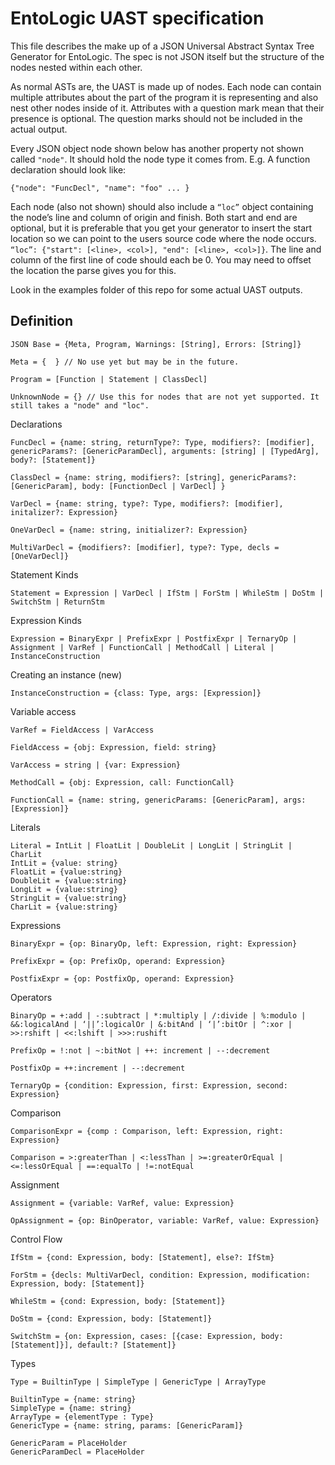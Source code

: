 EntoLogic UAST specification
============================

This file describes the make up of a JSON Universal Abstract Syntax Tree Generator for EntoLogic. The spec is not JSON itself but the structure of the nodes nested within each other.

As normal ASTs are, the UAST is made up of nodes. Each node can contain multiple attributes about the part of the program it is representing and also nest other nodes inside of it. Attributes with a question mark mean that their presence is optional. The question marks should not be included in the actual output.

Every JSON object node shown below has another property not shown called ```"node"```. It should hold the node type it comes from. E.g. A function declaration should look like:
 ```
{"node": "FuncDecl", "name": "foo" ... }
 ```

Each node (also not shown) should also include a ```“loc”``` object containing the node’s line and column of origin and finish. Both start and end are optional, but it is preferable that you get your generator to insert the start location so we can point to the users source code where the node occurs. ```“loc”: {"start": [<line>, <col>], "end": [<line>, <col>]}```. The line and column of the first line of code should each be 0. You may need to offset  the location the parse gives you for this.

Look in the examples folder of this repo for some actual UAST outputs.


Definition
----------
```
JSON Base = {Meta, Program, Warnings: [String], Errors: [String]}
```
```
Meta = {  } // No use yet but may be in the future.
```
```
Program = [Function | Statement | ClassDecl]
```
```
UnknownNode = {} // Use this for nodes that are not yet supported. It still takes a "node" and "loc".
```

Declarations

```
FuncDecl = {name: string, returnType?: Type, modifiers?: [modifier], genericParams?: [GenericParamDecl], arguments: [string] | [TypedArg], body?: [Statement]}

ClassDecl = {name: string, modifiers?: [string], genericParams?: [GenericParam], body: [FunctionDecl | VarDecl] }

VarDecl = {name: string, type?: Type, modifiers?: [modifier], initalizer?: Expression}

OneVarDecl = {name: string, initializer?: Expression}

MultiVarDecl = {modifiers?: [modifier], type?: Type, decls = [OneVarDecl]}
```

Statement Kinds

```
Statement = Expression | VarDecl | IfStm | ForStm | WhileStm | DoStm | SwitchStm | ReturnStm
```

Expression Kinds

```
Expression = BinaryExpr | PrefixExpr | PostfixExpr | TernaryOp | Assignment | VarRef | FunctionCall | MethodCall | Literal | InstanceConstruction
```

Creating an instance (new)

```
InstanceConstruction = {class: Type, args: [Expression]}
```

Variable access

```
VarRef = FieldAccess | VarAccess

FieldAccess = {obj: Expression, field: string}

VarAccess = string | {var: Expression}

MethodCall = {obj: Expression, call: FunctionCall}

FunctionCall = {name: string, genericParams: [GenericParam], args: [Expression]}
```

Literals

```
Literal = IntLit | FloatLit | DoubleLit | LongLit | StringLit | CharLit
IntLit = {value: string}
FloatLit = {value:string}
DoubleLit = {value:string}
LongLit = {value:string}
StringLit = {value:string}
CharLit = {value:string}
```

Expressions

```
BinaryExpr = {op: BinaryOp, left: Expression, right: Expression}

PrefixExpr = {op: PrefixOp, operand: Expression}

PostfixExpr = {op: PostfixOp, operand: Expression}
```

Operators

```
BinaryOp = +:add | -:subtract | *:multiply | /:divide | %:modulo | &&:logicalAnd | ‘||’:logicalOr | &:bitAnd | ‘|’:bitOr | ^:xor | >>:rshift | <<:lshift | >>>:rushift 
```
```
PrefixOp = !:not | ~:bitNot | ++: increment | --:decrement

PostfixOp = ++:increment | --:decrement

TernaryOp = {condition: Expression, first: Expression, second: Expression}
```

Comparison

```
ComparisonExpr = {comp : Comparison, left: Expression, right: Expression}

Comparison = >:greaterThan | <:lessThan | >=:greaterOrEqual | <=:lessOrEqual | ==:equalTo | !=:notEqual 
```

Assignment

```
Assignment = {variable: VarRef, value: Expression}

OpAssignment = {op: BinOperator, variable: VarRef, value: Expression}
```

Control Flow

```
IfStm = {cond: Expression, body: [Statement], else?: IfStm}

ForStm = {decls: MultiVarDecl, condition: Expression, modification: Expression, body: [Statement]}

WhileStm = {cond: Expression, body: [Statement]}

DoStm = {cond: Expression, body: [Statement]}

SwitchStm = {on: Expression, cases: [{case: Expression, body: [Statement]}], default:? [Statement]}
```

Types

```
Type = BuiltinType | SimpleType | GenericType | ArrayType

BuiltinType = {name: string}
SimpleType = {name: string}
ArrayType = {elementType : Type}
GenericType = {name: string, params: [GenericParam]}

GenericParam = PlaceHolder
GenericParamDecl = PlaceHolder
```
